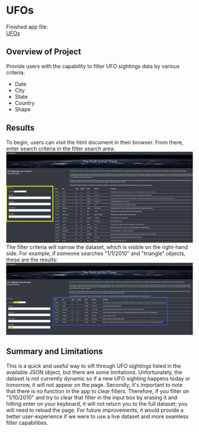 # UFOs
Finished app file:  
[UFOs](/static/js/app.js)        
## Overview of Project
Provide users with the capability to filter UFO sightings data by various criteria:  
* Date  
* City  
* State   
* Country  
* Shape  
  
## Results
To begin, users can visit the html document in their browser.  From there, enter search criteria in the filter search area:  
![Filters Screenshot](/Resources/filter_screenshot.png "Filters Screenshot")  
The filter criteria will narrow the dataset, which is visible on the right-hand side.  For example, if someone searches "1/1/2010" and "triangle" objects, these are the results:  
![Result Screenshot](/Resources/results_screenshot.png "Result Screenshot")  
## Summary and Limitations
This is a quick and useful way to sift through UFO sightings listed in the available JSON object, but there are some limitations.  Unfortunately, the dataset is not currently dynamic so if a new UFO sighting happens today or tomorrow, it will not appear on the page.  Secondly, it's important to note that there is no function in the app to clear filters.  Therefore, if you filter on "1/10/2010" and try to clear that filter in the input box by erasing it and hitting enter on your keyboard, it will not return you to the full dataset; you will need to reload the page.  For future improvements, it would provide a better user-experience if we were to use a live dataset and more seamless filter capabilities.
